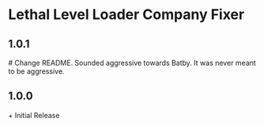 # Lethal Level Loader Company Fixer

## 1.0.1

\# Change README. Sounded aggressive towards Batby. It was never meant to be aggressive.

## 1.0.0

\+ Initial Release